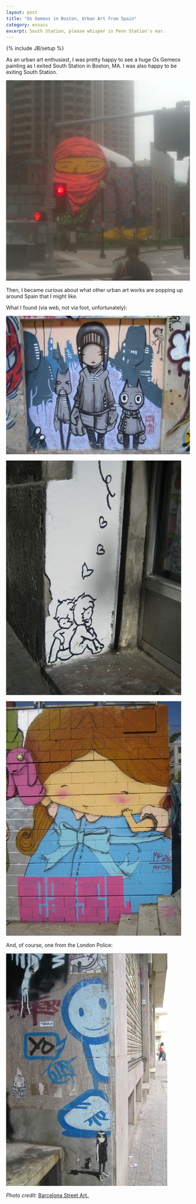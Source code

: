 ```yaml
---
layout: post
title: "Os Gemeos in Boston, Urban Art from Spain"
category: essais
excerpt: South Station, please whisper in Penn Station's ear. 
---
```

{% include JB/setup %}

As an urban art enthusiast, I was pretty happy to see a huge Os Gemeos painting as I exited South Station in Boston, MA. I was also happy to be exiting South Station.

![Os Gemeos](/assets/images/os-gemeos.png)

Then, I became curious about what other urban art works are popping up around Spain that I might like.

What I found (via web, not via foot, unfortunately):

![Btoy](/assets/images/btoy.jpg)

![Lolo](/assets/images/lolo.jpg)

![Megan](/assets/images/megan.jpg)

And, of course, one from the London Police:

![London Police](/assets/images/london-police.png)

_Photo credit:_ [Barcelona Street Art](http://www.barcelonastreetart.net/graffiti/graffiti.htm)_